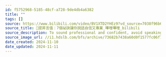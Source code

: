 ```yaml
---
id: f5752968-5185-48cf-a728-9de4db4a6382
title: ""
tags: []
source: https://www.bilibili.com/video/BV1XTD2YHEz9?vd_source=7038f96b6bb3b14743531b102b109c43&spm_id_from=333.788.videopod.sections
source_title: 🌟提昇言值：7個祕訣讓你說話自信又專業_嗶哩嗶哩_bilibili
source_description: To sound professional and confident, avoid speaking this way. 7 TIPS, 视频播放量 48、弹幕量 0、点赞数 0、投硬币枚数 0、收藏人数 1、转发人数 0, 视频作者 Next-JS, 作者简介 You need to speak fluent HUMAN. Not just fluent Javascript.，相关视频：Nextjs15自部署SAAS学习管理系统，🚀 微软VS Code的AI工具包：免费扩展程序🔧(待确认)超越cursor！🛠️，🔄 13个Git超速技巧：快速提升你的开发流程，拒绝过度抽象 | 具象CMS项目快速上手Next.js | Next.js 14 Course for Beginners，[MVP] 核心强化 | NextJS全栈博客 | TypeScript, Shadcn_ui, MDX, Prisma and Vercel Postgres，[懒氏编程]20个逐级提升项目，打造第二大脑 | Buliding a Second Brain，Figma设计从复刻到发布 | attio，OttoDev：新的AI编码代理超越v0、Cursor、Bolt.New和Cline！生成全栈应用程序，奥巴马演讲 | 学习失败再尝试 | Barack Obama's Inspirational Speech
source_image_url: //i1.hdslb.com/bfs/archive/73682b7438a60d0f1577fc06f7728559a7c169d2.jpg@100w_100h_1c.png
date_created: 2024-11-10
date_updated: 2024-11-11
---
```

